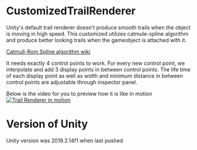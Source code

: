 # CustomizedTrailRenderer
Unity's default trail renderer doesn't produce smooth trails when the object is moving in high speed. This customized utilizes catmule-spline algorithm and produce better looking trails when the gameobject is attached with it.

[Catmull-Rom Spline algorithm wiki](https://en.wikipedia.org/wiki/Centripetal_Catmull%E2%80%93Rom_spline "Catmull-Rom Spline")

It needs exactly 4 control points to work. For every new control point, we interpolate and add 3 display points in between control points.
The life time of each display point as well as width and minimum distance in between control points are adjustable through inspector panel.

Below is the video for you to preview how it is like in motion
[![Trail Renderer in motion](https://img.youtube.com/vi/-f0fGU6tJG8/0.jpg)](https://www.youtube.com/watch?v=-f0fGU6tJG8)

# Version of Unity 

Unity version was 2019.2.14f1 when last pushed


